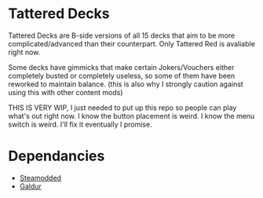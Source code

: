 # Tattered Decks
Tattered Decks are B-side versions of all 15 decks that aim to be more complicated/advanced than their counterpart. Only Tattered Red is avaliable right now. 

Some decks have gimmicks that make certain Jokers/Vouchers either completely busted or completely useless, so some of them have been reworked to maintain balance. (this is also why I strongly caution against using this with other content mods)

THIS IS VERY WIP, I just needed to put up this repo so people can play what's out right now. I know the button placement is weird. I know the menu switch is weird. I'll fix it eventually I promise.

# Dependancies
* [Steamodded](https://github.com/Steamopollys/Steamodded)
* [Galdur](https://github.com/Eremel/Galdur)
